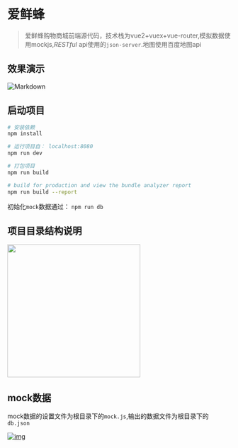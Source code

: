 # 爱鲜蜂

> 爱鲜蜂购物商城前端源代码，技术栈为vue2+vuex+vue-router,模拟数据使用mockjs,*RESTful* api使用的`json-server`.地图使用百度地图api

## 效果演示
![Markdown](http://i2.bvimg.com/605174/ccaf354e7f55be18.gif)

## 启动项目

``` bash
# 安装依赖
npm install

# 运行项目自： localhost:8080
npm run dev

# 打包项目
npm run build

# build for production and view the bundle analyzer report
npm run build --report
```

初始化`mock`数据通过： `npm run db`

## 项目目录结构说明

<img src="http://i4.bvimg.com/605174/b542a39219f8f252.png" width="300"/>

## mock数据

mock数据的设置文件为根目录下的`mock.js`,输出的数据文件为根目录下的`db.json`

[![img](https://github.com/hilongjw/vue-dragging/raw/master/preview.gif)](https://github.com/hilongjw/vue-dragging/blob/master/preview.gif)